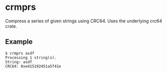# crmprs
Compress a series of given strings using CRC64. Uses the underlying crc64 crate.

## Example

```
$ crmprs asdf
Processing 1 string(s).
String: asdf
CRC64: 0xe415192451a5f41e
```